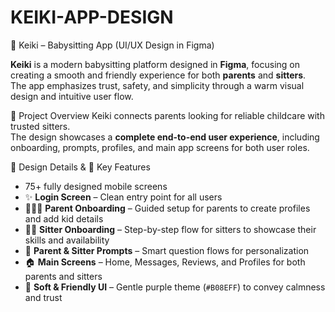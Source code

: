 # KEIKI-APP-DESIGN
👶 Keiki – Babysitting App (UI/UX Design in Figma)

**Keiki** is a modern babysitting platform designed in **Figma**, focusing on creating a smooth and friendly experience for both **parents** and **sitters**.  
The app emphasizes trust, safety, and simplicity through a warm visual design and intuitive user flow.

📌 Project Overview
Keiki connects parents looking for reliable childcare with trusted sitters.  
The design showcases a **complete end-to-end user experience**, including onboarding, prompts, profiles, and main app screens for both user roles.

🎨 Design Details & 🧩 Key Features

- 75+ fully designed mobile screens  
- ✨ **Login Screen** – Clean entry point for all users  
- 👨‍👩‍👧 **Parent Onboarding** – Guided setup for parents to create profiles and add kid details  
- 👩‍🍼 **Sitter Onboarding** – Step-by-step flow for sitters to showcase their skills and availability  
- 💬 **Parent & Sitter Prompts** – Smart question flows for personalization  
- 🏠 **Main Screens** – Home, Messages, Reviews, and Profiles for both parents and sitters  
- 🌙 **Soft & Friendly UI** – Gentle purple theme (`#B08EFF`) to convey calmness and trust 
